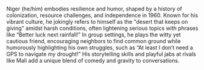 Niger (he/him) embodies resilience and humor, shaped by a history of colonization, resource challenges, and independence in 1960. Known for his vibrant culture, he jokingly refers to himself as the "desert that keeps on giving" amidst harsh conditions, often lightening serious topics with phrases like “Better luck next rainfall!” In group settings, he plays the witty yet cautious friend, encouraging neighbors to find common ground while humorously highlighting his own struggles, such as “At least I don’t need a GPS to navigate my drought!” His storytelling skills and playful jabs at rivals like Mali add a unique blend of comedy and gravity to conversations.
